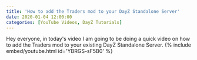 ```yaml
---
title: 'How to add the Traders mod to your DayZ Standalone Server'
date: 2020-01-04 12:00:00
categories: [YouTube Videos, DayZ Tutorials]
---
```

Hey everyone, in today's video I am going to be doing a quick video on how to add the Traders mod to your existing DayZ Standalone Server.
{% include embed/youtube.html id='YBRGS-sF5B0' %}